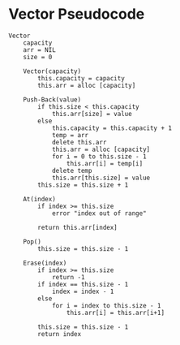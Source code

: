 # Vector Pseudocode

    Vector
        capacity
        arr = NIL
        size = 0
        
        Vector(capacity)
            this.capacity = capacity
            this.arr = alloc [capacity]

        Push-Back(value)
            if this.size < this.capacity
                this.arr[size] = value
            else
                this.capacity = this.capacity + 1
                temp = arr
                delete this.arr
                this.arr = alloc [capacity]
                for i = 0 to this.size - 1
                    this.arr[i] = temp[i]
                delete temp
                this.arr[this.size] = value
            this.size = this.size + 1

        At(index)
            if index >= this.size
                error "index out of range"

            return this.arr[index]

        Pop()
            this.size = this.size - 1

        Erase(index)
            if index >= this.size
                return -1
            if index == this.size - 1
                index = index - 1
            else
                for i = index to this.size - 1
                    this.arr[i] = this.arr[i+1]

            this.size = this.size - 1
            return index
